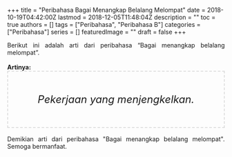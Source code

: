 +++
title = "Peribahasa Bagai Menangkap Belalang Melompat"
date = 2018-10-19T04:42:00Z
lastmod = 2018-12-05T11:48:04Z
description = ""
toc = true
authors = []
tags = ["Peribahasa", "Peribahasa B"]
categories = ["Peribahasa"]
series = []
featuredImage = ""
draft = false
+++

<div dir="ltr" style="text-align: left;" trbidi="on"><div style="text-align: justify;">Berikut ini adalah arti dari peribahasa “Bagai menangkap belalang melompat”.</div><br /><div style="text-align: justify;"><b>Artinya:</b></div><div style="border: 2px dashed #ddd; font-size: 24px; height: auto; margin: 0 auto; padding: 50px; text-align: center; width: auto;"><i>Pekerjaan yang menjengkelkan.</i></div><div style="text-align: justify;"><br /></div><div style="text-align: justify;">Demikian arti dari peribahasa "Bagai menangkap belalang melompat". Semoga bermanfaat.</div></div>
